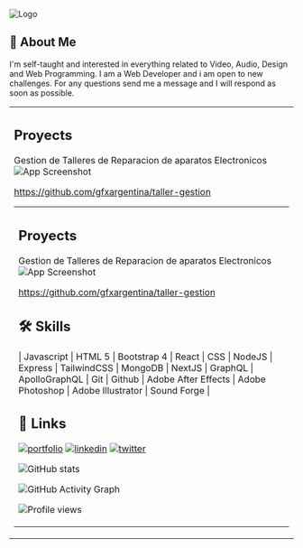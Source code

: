 ![Logo](https://dev-to-uploads.s3.amazonaws.com/uploads/articles/th5xamgrr6se0x5ro4g6.png)

## 🚀 About Me

I'm self-taught and interested in everything related to Video, Audio, Design and Web Programming. I am a Web Developer and i am open to new challenges. For any questions send me a message and I will respond as soon as possible.

<table><tr><td valign="top" width="50%">

## Proyects

Gestion de Talleres de Reparacion de aparatos Electronicos
![App Screenshot](https://via.placeholder.com/468x300?text=App+Screenshot+Here)

https://github.com/gfxargentina/taller-gestion

<table><tr><td valign="top" width="50%">

## Proyects

Gestion de Talleres de Reparacion de aparatos Electronicos
![App Screenshot](https://via.placeholder.com/468x300?text=App+Screenshot+Here)

https://github.com/gfxargentina/taller-gestion

## 🛠 Skills

| Javascript | HTML 5 | Bootstrap 4 | React | CSS | NodeJS | Express | TailwindCSS | MongoDB | NextJS | GraphQL | ApolloGraphQL | Git | Github | Adobe After Effects | Adobe Photoshop | Adobe Illustrator | Sound Forge |

## 🔗 Links

[![portfolio](https://img.shields.io/badge/my_portfolio-000?style=for-the-badge&logo=ko-fi&logoColor=white)](https://github.com/gfxargentina)
[![linkedin](https://img.shields.io/badge/linkedin-0A66C2?style=for-the-badge&logo=linkedin&logoColor=white)](https://www.linkedin.com/in/luischilo-fullstack/)
[![twitter](https://img.shields.io/badge/twitter-1DA1F2?style=for-the-badge&logo=twitter&logoColor=white)](https://twitter.com/gfxargentina)

![GitHub stats](https://github-readme-stats.vercel.app/api?username=gfxargentina&show_icons=true)

![GitHub Activity Graph](https://activity-graph.herokuapp.com/graph?username=gfxargentina)

![Profile views](https://gpvc.arturio.dev/gfxargentina)
